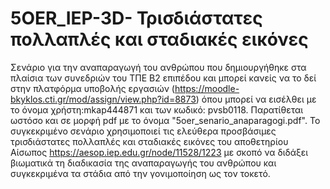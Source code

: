 # 5OER_IEP-3D- Τρισδιάστατες πολλαπλές και σταδιακές εικόνες
Σενάριο για την αναπαραγωγή του ανθρώπου που δημιουργήθηκε στα πλαίσια των συνεδριών του ΤΠΕ Β2 επιπέδου και μπορεί κανείς να το δεί στην πλατφόρμα υποβολής εργασιών (https://moodle-bkyklos.cti.gr/mod/assign/view.php?id=8873) όπου μπορεί να εισέλθει με το όνομα χρήστη:mkap444871 και των κωδικό: pvsb0118. Παρατίθεται ωστόσο και σε μορφή pdf με το όνομα "5oer_senario_anaparagogi.pdf". Το συγκεκριμένο σενάριο χρησιμοποιεί τις ελεύθερα προσβάσιμες τρισδιάστατες πολλαπλές και σταδιακές εικόνες του αποθετηρίου Αίσωπος https://aesop.iep.edu.gr/node/11528/1223 με σκοπό να διδάξει βιωματικά τη διαδικασία της αναπαραγωγής του ανθρώπου και συγκεκριμένα τα στάδια από την γονιμοποίηση ως τον τοκετό.

